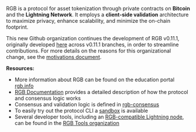 RGB is a protocol for asset tokenization through private contracts on **Bitcoin** and the **Lightning Network**. It employs a **client-side validation** architecture to maximize privacy, enhance scalability, and minimize the on-chain footprint.

This new Github organization continues the development of RGB v0.11.1, originally developed [here](https://github.com/RGB-WG) across v0.11.1 branches, in order to streamline contributions. For more details on the reasons for this organizational change, see the [motivations document](https://github.com/rgb-protocol/.github/blob/main/MOTIVATIONS.md).

**Resources:**

- More information about RGB can be found on the education portal [rgb.info](https://rgb.info)
- [RGB Documentation](https://github.com/rgb-protocol/RGB-Documentation) provides a detailed description of how the protocol and consensus logic works
- Consensus and validation logic is defined in [rgb-consensus](https://github.com/rgb-protocol/rgb-consensus)
- To easily try out the protocol CLI a [sandbox](https://github.com/rgb-protocol/rgb-sandbox) is available
- Several developer tools, including an [RGB-compatible Lightning node](https://github.com/RGB-Tools/rgb-lightning-node), can be found in the [RGB Tools organization](https://github.com/RGB-Tools/)
